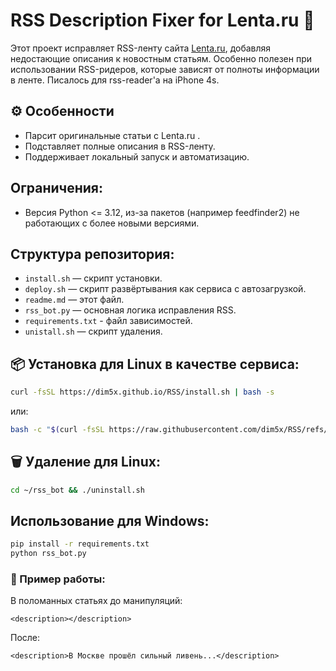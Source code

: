 # RSS Description Fixer for Lenta.ru 📰

Этот проект исправляет RSS-ленту сайта [Lenta.ru](https://lenta.ru), добавляя недостающие описания к новостным статьям. Особенно полезен при использовании RSS-ридеров, которые зависят от полноты информации в ленте.
Писалось для rss-reader'a на iPhone 4s.

## ⚙️ Особенности

- Парсит оригинальные статьи с Lenta.ru .
- Подставляет полные описания в RSS-ленту.
- Поддерживает локальный запуск и автоматизацию.

## Ограничения:

- Версия Python <= 3.12, из-за пакетов (например feedfinder2) не работающих с более новыми версиями.

## Структура репозитория:

- `install.sh` — скрипт установки.
- `deploy.sh` — скрипт развёртывания как сервиса с автозагрузкой.
- `readme.md` — этот файл.
- `rss_bot.py` — основная логика исправления RSS.
- `requirements.txt` - файл зависимостей.
- `unistall.sh` — скрипт удаления.

## 📦 Установка для Linux в качестве сервиса:

```bash
curl -fsSL https://dim5x.github.io/RSS/install.sh | bash -s
```
или: 
```bash
bash -c "$(curl -fsSL https://raw.githubusercontent.com/dim5x/RSS/refs/heads/master/install.sh)"

```

## 🗑️ Удаление для Linux:

```bash
cd ~/rss_bot && ./uninstall.sh
```

## Использование для Windows:

```bash
pip install -r requirements.txt
python rss_bot.py
```

### 📌 Пример работы:

В поломанных статьях до манипуляций:
```
<description></description>
```
После:
```
<description>В Москве прошёл сильный ливень...</description>
```